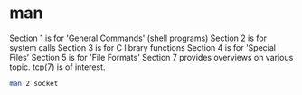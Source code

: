 # man

Section 1 is for 'General Commands' (shell programs)
Section 2 is for system calls
Section 3 is for C library functions
Section 4 is for 'Special Files'
Section 5 is for 'File Formats'
Section 7 provides overviews on various topic. tcp(7) is of interest.


```bash
man 2 socket
```